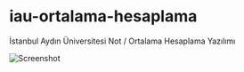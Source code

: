 # iau-ortalama-hesaplama
İstanbul Aydın Üniversitesi Not / Ortalama Hesaplama Yazılımı

![Screenshot](https://user-images.githubusercontent.com/17956350/63760607-4cdbd300-c8c8-11e9-9f04-9f84ce32cb9f.png)
